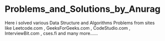 # Problems_and_Solutions_by_Anurag
Here i solved various Data Structure and Algorithms Problems from sites like Leetcode.com , GeeksForGeeks.com , CodeStudio.com , InterviewBit.com , cses.fi and many more......
